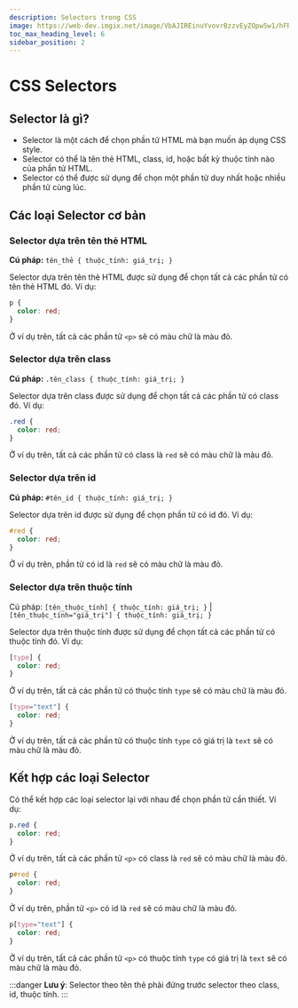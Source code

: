 ```yaml
---
description: Selectors trong CSS
image: https://web-dev.imgix.net/image/VbAJIREinuYvovrBzzvEyZOpw5w1/hFR4OOwyH5zWc5XUIcyu.svg
toc_max_heading_level: 6
sidebar_position: 2
---
```


# CSS Selectors

## Selector là gì?

- Selector là một cách để chọn phần tử HTML mà bạn muốn áp dụng CSS style.
- Selector có thể là tên thẻ HTML, class, id, hoặc bất kỳ thuộc tính nào của phần tử HTML.
- Selector có thể được sử dụng để chọn một phần tử duy nhất hoặc nhiều phần tử cùng lúc.

## Các loại Selector cơ bản

### Selector dựa trên tên thẻ HTML

**Cú pháp:** `tên_thẻ { thuộc_tính: giá_trị; }`

Selector dựa trên tên thẻ HTML được sử dụng để chọn tất cả các phần tử có tên thẻ HTML đó. Ví dụ:

```css
p {
  color: red;
}
```

Ở ví dụ trên, tất cả các phần tử `<p>` sẽ có màu chữ là màu đỏ.

### Selector dựa trên class

**Cú pháp:** `.tên_class { thuộc_tính: giá_trị; }`

Selector dựa trên class được sử dụng để chọn tất cả các phần tử có class đó. Ví dụ:

```css
.red {
  color: red;
}
```

Ở ví dụ trên, tất cả các phần tử có class là `red` sẽ có màu chữ là màu đỏ.

### Selector dựa trên id

**Cú pháp:** `#tên_id { thuộc_tính: giá_trị; }`

Selector dựa trên id được sử dụng để chọn phần tử có id đó. Ví dụ:

```css
#red {
  color: red;
}
```

Ở ví dụ trên, phần tử có id là `red` sẽ có màu chữ là màu đỏ.

### Selector dựa trên thuộc tính

Cú pháp: `[tên_thuộc_tính] { thuộc_tính: giá_trị; }` | `[tên_thuộc_tính="giá_trị"] { thuộc_tính: giá_trị; }`

Selector dựa trên thuộc tính được sử dụng để chọn tất cả các phần tử có thuộc tính đó. Ví dụ:

```css
[type] {
  color: red;
}
```

Ở ví dụ trên, tất cả các phần tử có thuộc tính `type` sẽ có màu chữ là màu đỏ.

```css
[type="text"] {
  color: red;
}
```

Ở ví dụ trên, tất cả các phần tử có thuộc tính `type` có giá trị là `text` sẽ có màu chữ là màu đỏ.

## Kết hợp các loại Selector

Có thể kết hợp các loại selector lại với nhau để chọn phần tử cần thiết. Ví dụ:

```css
p.red {
  color: red;
}
```

Ở ví dụ trên, tất cả các phần tử `<p>` có class là `red` sẽ có màu chữ là màu đỏ.

```css
p#red {
  color: red;
}
```

Ở ví dụ trên, phần tử `<p>` có id là `red` sẽ có màu chữ là màu đỏ.

```css
p[type="text"] {
  color: red;
}
```

Ở ví dụ trên, tất cả các phần tử `<p>` có thuộc tính `type` có giá trị là `text` sẽ có màu chữ là màu đỏ.

:::danger
**Lưu ý**: Selector theo tên thẻ phải đứng trước selector theo class, id, thuộc tính.
:::
